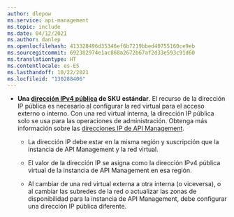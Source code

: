 ```yaml
---
author: dlepow
ms.service: api-management
ms.topic: include
ms.date: 04/12/2021
ms.author: danlep
ms.openlocfilehash: 413328496d35346ef6b7219bbed40755160ce9eb
ms.sourcegitcommit: 692382974e1ac868a2672b67af2d33e593c91d60
ms.translationtype: HT
ms.contentlocale: es-ES
ms.lasthandoff: 10/22/2021
ms.locfileid: "130288406"
---
```

* **Una [dirección IPv4 pública](../articles/virtual-network/ip-services/public-ip-addresses.md#standard) de SKU estándar**. El recurso de la dirección IP pública es necesario al configurar la red virtual para el acceso externo o interno. Con una red virtual interna, la dirección IP pública solo se usa para las operaciones de administración. Obtenga más información sobre las [direcciones IP de API Management](../articles/api-management/api-management-howto-ip-addresses.md).

  * La dirección IP debe estar en la misma región y suscripción que la instancia de API Management y la red virtual.

  * El valor de la dirección IP se asigna como la dirección IPv4 pública virtual de la instancia de API Management en esa región. 

  * Al cambiar de una red virtual externa a otra interna (o viceversa), o al cambiar las subredes de la red o actualizar las zonas de disponibilidad para la instancia de API Management, debe configurar una dirección IP pública diferente.